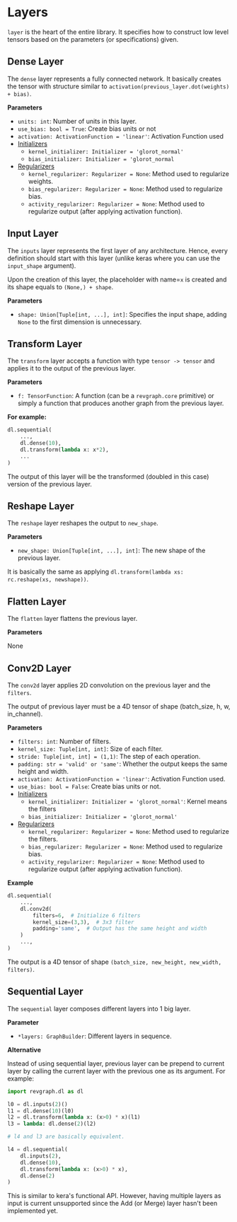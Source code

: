 # Layers

`layer` is the heart of the entire library. It specifies how to construct 
low level tensors based on the parameters (or specifications) given.

## Dense Layer

The `dense` layer represents a fully connected network. It basically
creates the tensor with structure similar to 
`activation(previous_layer.dot(weights) + bias)`.

**Parameters**

+ `units: int`: Number of units in this layer.
+ `use_bias: bool = True`: Create bias units or not
+ `activation: ActivationFunction = 'linear'`: Activation Function used
+ [Initializers](./03-initializers.md)
    * `kernel_initializer: Initializer = 'glorot_normal'`
    * `bias_initializer: Initializer = 'glorot_normal`
+ [Regularizers](./05-regularizers.md)
    * `kernel_regularizer: Regularizer = None`: Method used to regularize weights.
    * `bias_regularizer: Regularizer = None`: Method used to regularize bias.
    * `activity_regularizer: Regularizer = None`: Method used to regularize output (after applying activation function).
 
## Input Layer

The `inputs` layer represents the first layer of any architecture. 
Hence, every definition should start with this layer (unlike keras
where you can use the `input_shape` argument).

Upon the creation of this layer, the placeholder with name=`x` is 
created and its shape equals to `(None,) + shape`.

**Parameters**

+ `shape: Union[Tuple[int, ...], int]`: Specifies the input shape, adding `None` to the first dimension is unnecessary.

## Transform Layer

The `transform` layer accepts a function with type `tensor -> tensor`
and applies it to the output of the previous layer.

**Parameters**

+ `f: TensorFunction`: A function (can be a `revgraph.core` primitive) or simply a function that produces another graph from the
previous layer.

**For example:**

```python
dl.sequential(
    ...,
    dl.dense(10),
    dl.transform(lambda x: x*2),
    ...
)
```

The output of this layer will be the transformed (doubled in this case) version of the previous layer.

## Reshape Layer

The `reshape` layer reshapes the output to `new_shape`.

**Parameters**

+ `new_shape: Union[Tuple[int, ...], int]`: The new shape of the previous layer.

It is basically the same as applying `dl.transform(lambda xs: rc.reshape(xs, newshape))`.

## Flatten Layer

The `flatten` layer flattens the previous layer.

**Parameters**

None

## Conv2D Layer

The `conv2d` layer applies 2D convolution on the previous layer and 
the `filters`.

The output of previous layer must be a 4D tensor of shape (batch_size, h, w, in_channel).

**Parameters**

+ `filters: int`: Number of filters.
+ `kernel_size: Tuple[int, int]`: Size of each filter.
+ `stride: Tuple[int, int] = (1,1)`: The step of each operation.
+ `padding: str = 'valid' or 'same'`: Whether the output keeps the same height and width.
+ `activation: ActivationFunction = 'linear'`: Activation Function used.
+ `use_bias: bool = False`: Create bias units or not.
+ [Initializers](./03-initializers.md)
    * `kernel_initializer: Initializer = 'glorot_normal'`: Kernel means the filters
    * `bias_initializer: Initializer = 'glorot_normal'`
+ [Regularizers](./05-regularizers.md)
    * `kernel_regularizer: Regularizer = None`: Method used to regularize the filters.
    * `bias_regularizer: Regularizer = None`: Method used to regularize bias.
    * `activity_regularizer: Regularizer = None`: Method used to regularize output (after applying activation function).

**Example**

```python
dl.sequential(
    ...,
    dl.conv2d(
        filters=6,  # Initialize 6 filters
        kernel_size=(3,3),  # 3x3 filter
        padding='same',  # Output has the same height and width
    )
    ...,
)
```

The output is a 4D tensor of shape `(batch_size, new_height, new_width, filters)`.

## Sequential Layer

The `sequential` layer composes different layers into 1 big layer.

**Parameter**

+ `*layers: GraphBuilder`: Different layers in sequence.

**Alternative**

Instead of using sequential layer, previous layer can be prepend to 
current layer by calling the current layer with the previous one
as its argument. For example:

```python
import revgraph.dl as dl

l0 = dl.inputs(2)()
l1 = dl.dense(10)(l0)
l2 = dl.transform(lambda x: (x>0) * x)(l1)
l3 = lambda: dl.dense(2)(l2)

# l4 and l3 are basically equivalent.

l4 = dl.sequential(
    dl.inputs(2),
    dl.dense(10),
    dl.transform(lambda x: (x>0) * x),
    dl.dense(2)
)
```

This is similar to kera's functional API. However, having multiple 
layers as input is current unsupported since the Add (or Merge)
layer hasn't been implemented yet.
